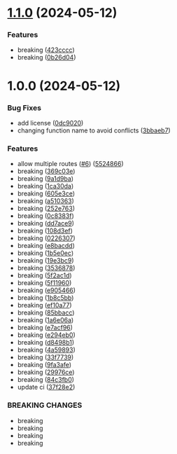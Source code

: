 # [1.1.0](https://github.com/MapColonies/nginx/compare/v1.0.0...v1.1.0) (2024-05-12)


### Features

* breaking ([423cccc](https://github.com/MapColonies/nginx/commit/423cccc62b23f48dd23c500ee28971ec92ac17b6))
* breaking ([0b26d04](https://github.com/MapColonies/nginx/commit/0b26d049017ca406d998db717cc6194a3a6bb15c))

# 1.0.0 (2024-05-12)


### Bug Fixes

* add license ([0dc9020](https://github.com/MapColonies/nginx/commit/0dc9020cd93b850057940aad579e5fdb8b1d01ac))
* changing function name to avoid conflicts ([3bbaeb7](https://github.com/MapColonies/nginx/commit/3bbaeb7557238cff838a3d6a035d79d59da74113))


### Features

* allow multiple routes ([#6](https://github.com/MapColonies/nginx/issues/6)) ([5524866](https://github.com/MapColonies/nginx/commit/5524866fe6a612d594d33c089b3a6839c878aca6))
* breaking ([369c03e](https://github.com/MapColonies/nginx/commit/369c03e89a06aceaafa5f3981d42ef4c19f6199a))
* breaking ([9a1d9ba](https://github.com/MapColonies/nginx/commit/9a1d9ba6f013785cf99ad5465072b1caf90bab1c))
* breaking ([1ca30da](https://github.com/MapColonies/nginx/commit/1ca30dae8925afe537a5d6d5e5398089a405d7af))
* breaking ([605e3ce](https://github.com/MapColonies/nginx/commit/605e3ce4f4f3cba01fe624416c3f183455704830))
* breaking ([a510363](https://github.com/MapColonies/nginx/commit/a5103632adc77566449219331f85f495e49259ef))
* breaking ([252e763](https://github.com/MapColonies/nginx/commit/252e763f83ab5da1867b4bff6567021f2cc7a42d))
* breaking ([0c8383f](https://github.com/MapColonies/nginx/commit/0c8383fbf41c8e4c0c9712c4b8d7bccf728eeb6b))
* breaking ([dd7ace9](https://github.com/MapColonies/nginx/commit/dd7ace91b1e8f13f5a6c6eae0ed118331852d627))
* breaking ([108d3ef](https://github.com/MapColonies/nginx/commit/108d3efef50e65c55ff663af968a4cd9ef083203))
* breaking ([0226307](https://github.com/MapColonies/nginx/commit/0226307d2e5700253a4358132e4f63275136cd06))
* breaking ([e8bacdd](https://github.com/MapColonies/nginx/commit/e8bacddf2ba6903646490daec6b3736dbad97b95))
* breaking ([1b5e0ec](https://github.com/MapColonies/nginx/commit/1b5e0ec45dbf96f96b61fb31b5aded6f706c434e))
* breaking ([19e3bc9](https://github.com/MapColonies/nginx/commit/19e3bc9a7985c2507e52907f47060079d6d0c767))
* breaking ([3536878](https://github.com/MapColonies/nginx/commit/3536878309f34887f357abe2b37b33ed70aec7cf))
* breaking ([5f2ac1d](https://github.com/MapColonies/nginx/commit/5f2ac1db8d238d508cc58b63bad879bcb5db5b3b))
* breaking ([5f11960](https://github.com/MapColonies/nginx/commit/5f11960f0a53cc81adaa5a956b7c1820cbbb26df))
* breaking ([e905466](https://github.com/MapColonies/nginx/commit/e905466b45c4ea741eef00c693ab976f8c2e7820))
* breaking ([1b8c5bb](https://github.com/MapColonies/nginx/commit/1b8c5bbedcdd6521a2ea2f6802cd69b00b0befd1))
* breaking ([ef10a77](https://github.com/MapColonies/nginx/commit/ef10a77553b39ac4c5d84997402ae2f6bfb7e081))
* breaking ([85bbacc](https://github.com/MapColonies/nginx/commit/85bbacc1b3b77bbe6f5f2975fddb26b8b2e33e0d))
* breaking ([1a6e06a](https://github.com/MapColonies/nginx/commit/1a6e06ad3c026253dc3afc92f397d5713f69c6c5))
* breaking ([e7acf96](https://github.com/MapColonies/nginx/commit/e7acf968749bad63389c66a23f4d4bd0be8a85dd))
* breaking ([e294eb0](https://github.com/MapColonies/nginx/commit/e294eb074d768d89eb60a17f426c7fddf7caabf6))
* breaking ([d8498b1](https://github.com/MapColonies/nginx/commit/d8498b1a9dbc9e9d6d7a60ff7cf7eef3542c2318))
* breaking ([4a59893](https://github.com/MapColonies/nginx/commit/4a5989397cd27d6db0b1566adbd6e7e9279cfbac))
* breaking ([33f7739](https://github.com/MapColonies/nginx/commit/33f77399381903087023a25fb3b0ce8fc8407754))
* breaking ([9fa3afe](https://github.com/MapColonies/nginx/commit/9fa3afe4071dbf2cd366ae3f614b2e4cfa2eec0d))
* breaking ([29976ce](https://github.com/MapColonies/nginx/commit/29976ce1e27df7f5326c3e50de8cb207df44ce49))
* breaking ([84c3fb0](https://github.com/MapColonies/nginx/commit/84c3fb014160f492ea368898ac1b48b9daed85fd))
* update ci ([37f28e2](https://github.com/MapColonies/nginx/commit/37f28e28b90a573f3c3869f99e8d4ecd2fe81b13))


### BREAKING CHANGES

* breaking
* breaking
* breaking
* breaking
